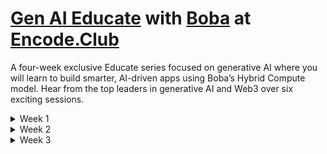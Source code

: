 # [Gen AI Educate](https://www.encode.club/generative-ai-educate-series/) with [Boba](https://boba.network/) at [Encode.Club](https://www.encode.club)

A four-week exclusive Educate series focused on generative AI where you will learn to build smarter, AI-driven apps using Boba’s Hybrid Compute model. Hear from the top leaders in generative AI and Web3 over six exciting sessions. 

<details>
<summary>Week 1</summary>

> 21st Jan | [Integrating AI with Boba Network's HybridCompute](https://www.youtube.com/watch?v=BdCGZCuLC7M)
>
> [Kevin Riedl](https://www.linkedin.com/in/wsdt/) and [Alan Chiu](https://www.linkedin.com/in/alanchiu/) from [Enya Labs](https://www.linkedin.com/company/enyalabs) explore AI integration with [Boba Network](https://boba.network/)’s hybrid compute, offering technical insights and practical use cases.

> 23rd Jan | [A Brief Introduction to LLMs](https://www.youtube.com/watch?v=QIFrhP640nE)
>
> [Gabor Angeli](https://www.linkedin.com/in/gabor-angeli-468ab6a/) from [Google Gemini](https://gemini.google.com) leads a hands-on session on EVM smart contracts, covering setup, tools like Hardhat, and deploying a simple contract.

</details>

<details>
<summary>Week 2</summary>

> 28th Jan | [Implementing HybridCompute in CodeCaster](#)
>
> Discover how [CodeCaster](https://github.com/bobanetwork/aa-hc-CodeCaster) leverages [Hybrid Compute](https://docs.boba.network/hc/index) to bridge smart contracts with off-chain data and services, enabling developers to build smarter, more dynamic applications.

> 30th Jan | [Developing PresiBot with HybridCompute]()
>
> ​PresiBot is a political simulation game that engages users in real-world decision-making scenarios, with AI generating challenges based on current events—like managing inflation. Learn how Hybrid Compute enables PresiBot to access off-chain data and services, bringing these dynamic scenarios to life.

</details>

<details>
<summary>Week 3</summary>

> 4th Feb | [The New Age of Data Transformation]()

> 6th Feb | [From Ideas to Apps: Building with OpenAI’s GPT Models]()

</details>

